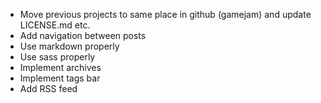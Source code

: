   - Move previous projects to same place in github (gamejam) and update LICENSE.md etc.
  - Add navigation between posts
  - Use markdown properly
  - Use sass properly
  - Implement archives
  - Implement tags bar
  - Add RSS feed
